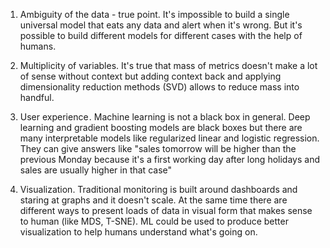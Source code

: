 
1. Ambiguity of the data - true point. It's impossible to build a single universal model that eats any data and alert when it's wrong. But it's possible to build different models for different cases with the help of humans.

2. Multiplicity of variables. It's true that mass of metrics doesn't make a lot of sense without context but adding context back and applying dimensionality reduction methods (SVD) allows to reduce mass into handful.

3. User experience . Machine learning is not a black box in general. Deep learning and gradient boosting models are black boxes but there are many interpretable models like regularized linear and logistic regression. They can give answers like "sales tomorrow will be higher than the previous Monday because it's a first working day after long holidays and sales are usually higher in that case"

4. Visualization. Traditional monitoring is built around dashboards and staring at graphs and it doesn't scale. At the same time there are different ways to present loads of data in visual form that makes sense to human (like MDS, T-SNE). ML could be used to produce better visualization to help humans understand what's going on.
